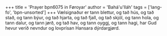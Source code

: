 +++
title = 'Prayer bpn6075 in Føroyar'
author = 'Bahá'u'lláh'
tags = ['lang-fo', 'bpn-unsorted']
+++
Vælsignaður er tann blettur,
og tað hús, 
og tað stað, 
og tann býur, 
og tað hjarta, 
og tað fjall, 
og tað skjól, 
og tann hola, 
og tann dalur, 
og tann jørð, 
og tað hav, 
og tann oyggj, 
og tann hagi, 
har Gud hevur verið nevndur 
og lovprísan 
Hansara 
dýrdargjørd.
